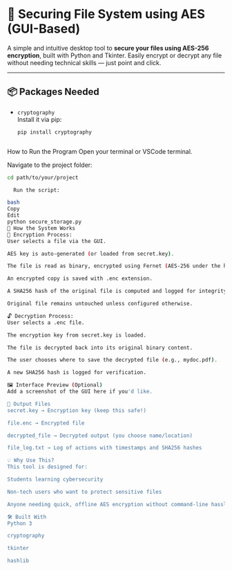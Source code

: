 # 🔐 Securing File System using AES (GUI-Based)

A simple and intuitive desktop tool to **secure your files using AES-256 encryption**, built with Python and Tkinter. Easily encrypt or decrypt any file without needing technical skills — just point and click.

---

## 📦 Packages Needed

- `cryptography`  
  Install it via pip:
  ```bash
  pip install cryptography



How to Run the Program
Open your terminal or VSCode terminal.

Navigate to the project folder:

```bash
cd path/to/your/project

  Run the script:

bash
Copy
Edit
python secure_storage.py
🧠 How the System Works
🔐 Encryption Process:
User selects a file via the GUI.

AES key is auto-generated (or loaded from secret.key).

The file is read as binary, encrypted using Fernet (AES-256 under the hood).

An encrypted copy is saved with .enc extension.

A SHA256 hash of the original file is computed and logged for integrity.

Original file remains untouched unless configured otherwise.

🔓 Decryption Process:
User selects a .enc file.

The encryption key from secret.key is loaded.

The file is decrypted back into its original binary content.

The user chooses where to save the decrypted file (e.g., mydoc.pdf).

A new SHA256 hash is logged for verification.

🖼️ Interface Preview (Optional)
Add a screenshot of the GUI here if you'd like.

📁 Output Files
secret.key → Encryption key (keep this safe!)

file.enc → Encrypted file

decrypted_file → Decrypted output (you choose name/location)

file_log.txt → Log of actions with timestamps and SHA256 hashes

💡 Why Use This?
This tool is designed for:

Students learning cybersecurity

Non-tech users who want to protect sensitive files

Anyone needing quick, offline AES encryption without command-line hassle

🛠️ Built With
Python 3

cryptography

tkinter

hashlib
